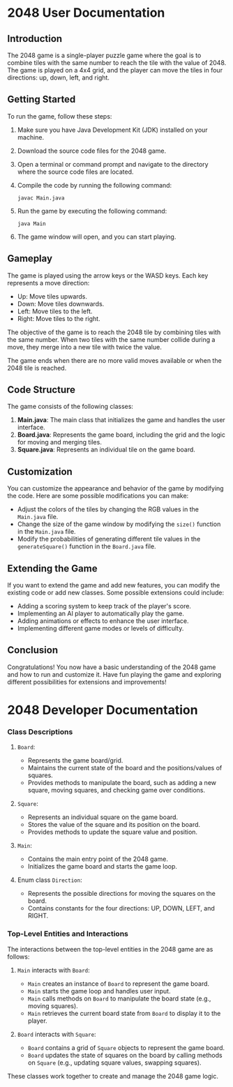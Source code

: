 # 2048 User Documentation

## Introduction

The 2048 game is a single-player puzzle game where the goal is to combine tiles with the same number to reach the tile with the value of 2048. The game is played on a 4x4 grid, and the player can move the tiles in four directions: up, down, left, and right.

## Getting Started

To run the game, follow these steps:

1. Make sure you have Java Development Kit (JDK) installed on your machine.
2. Download the source code files for the 2048 game.
3. Open a terminal or command prompt and navigate to the directory where the source code files are located.
4. Compile the code by running the following command:

   ```
   javac Main.java
   ```

5. Run the game by executing the following command:

   ```
   java Main
   ```

6. The game window will open, and you can start playing.

## Gameplay

The game is played using the arrow keys or the WASD keys. Each key represents a move direction:

- Up: Move tiles upwards.
- Down: Move tiles downwards.
- Left: Move tiles to the left.
- Right: Move tiles to the right.

The objective of the game is to reach the 2048 tile by combining tiles with the same number. When two tiles with the same number collide during a move, they merge into a new tile with twice the value.

The game ends when there are no more valid moves available or when the 2048 tile is reached.

## Code Structure

The game consists of the following classes:

1. **Main.java**: The main class that initializes the game and handles the user interface.
2. **Board.java**: Represents the game board, including the grid and the logic for moving and merging tiles.
3. **Square.java**: Represents an individual tile on the game board.

## Customization

You can customize the appearance and behavior of the game by modifying the code. Here are some possible modifications you can make:

- Adjust the colors of the tiles by changing the RGB values in the `Main.java` file.
- Change the size of the game window by modifying the `size()` function in the `Main.java` file.
- Modify the probabilities of generating different tile values in the `generateSquare()` function in the `Board.java` file.

## Extending the Game

If you want to extend the game and add new features, you can modify the existing code or add new classes. Some possible extensions could include:

- Adding a scoring system to keep track of the player's score.
- Implementing an AI player to automatically play the game.
- Adding animations or effects to enhance the user interface.
- Implementing different game modes or levels of difficulty.

## Conclusion

Congratulations! You now have a basic understanding of the 2048 game and how to run and customize it. Have fun playing the game and exploring different possibilities for extensions and improvements!

# 2048 Developer Documentation

### Class Descriptions
1. `Board`:
   - Represents the game board/grid.
   - Maintains the current state of the board and the positions/values of squares.
   - Provides methods to manipulate the board, such as adding a new square, moving squares, and checking game over conditions.

2. `Square`:
   - Represents an individual square on the game board.
   - Stores the value of the square and its position on the board.
   - Provides methods to update the square value and position.

3. `Main`:
   - Contains the main entry point of the 2048 game.
   - Initializes the game board and starts the game loop.

4. Enum class `Direction`:
   - Represents the possible directions for moving the squares on the board.
   - Contains constants for the four directions: UP, DOWN, LEFT, and RIGHT.

### Top-Level Entities and Interactions
The interactions between the top-level entities in the 2048 game are as follows:

1. `Main` interacts with `Board`:
   - `Main` creates an instance of `Board` to represent the game board.
   - `Main` starts the game loop and handles user input.
   - `Main` calls methods on `Board` to manipulate the board state (e.g., moving squares).
   - `Main` retrieves the current board state from `Board` to display it to the player.

2. `Board` interacts with `Square`:
   - `Board` contains a grid of `Square` objects to represent the game board.
   - `Board` updates the state of squares on the board by calling methods on `Square` (e.g., updating square values, swapping squares).

These classes work together to create and manage the 2048 game logic.